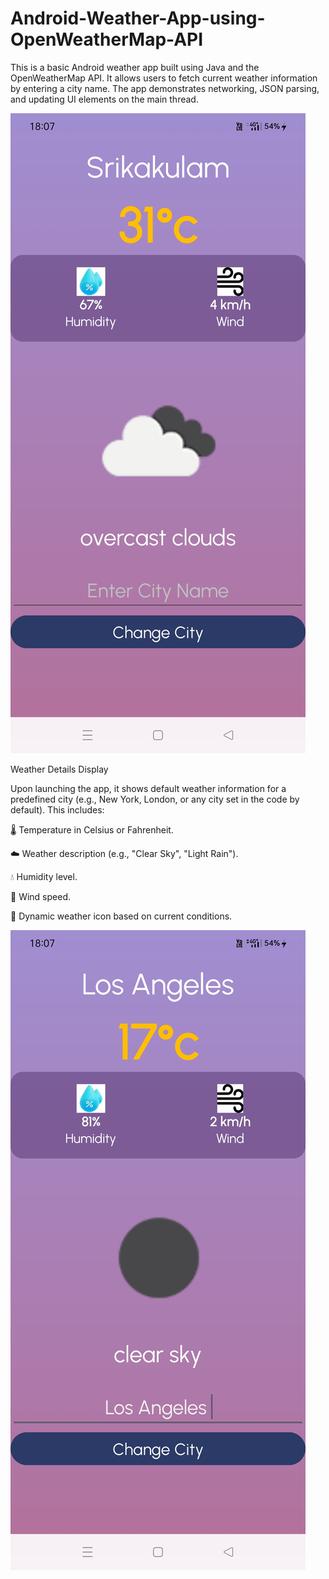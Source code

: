 # Android-Weather-App-using-OpenWeatherMap-API
This is a basic Android weather app built using Java and the OpenWeatherMap API. It allows users to fetch current weather information by entering a city name. The app demonstrates networking, JSON parsing, and updating UI elements on the main thread.

![image alt](https://github.com/AbhinayKarthikeya/Android-Weather-App-using-OpenWeatherMap-API/blob/main/Screenshot_2025-06-20-18-07-20-18_9ddbea12711bafff796e042aec31d432.jpg?raw=true)

Weather Details Display 

Upon launching the app, it shows default weather information for a predefined city (e.g., New York, London, or any city set in the code by default). This includes:

🌡️ Temperature in Celsius or Fahrenheit.

☁️ Weather description (e.g., "Clear Sky", "Light Rain").

💧 Humidity level.

💨 Wind speed.

🌇 Dynamic weather icon based on current conditions.

![image alt](https://github.com/AbhinayKarthikeya/Android-Weather-App-using-OpenWeatherMap-API/blob/main/Screenshot_2025-06-20-18-07-46-52_9ddbea12711bafff796e042aec31d432.jpg?raw=true)

